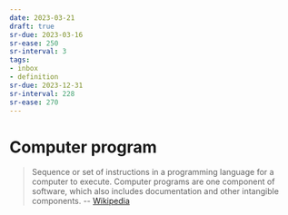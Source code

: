 ```yaml
---
date: 2023-03-21
draft: true
sr-due: 2023-03-16
sr-ease: 250
sr-interval: 3
tags:
- inbox
- definition
sr-due: 2023-12-31
sr-interval: 228
sr-ease: 270
---
```


# Computer program

> Sequence or set of instructions in a programming language for a computer to execute.
> Computer programs are one component of software, which also includes documentation and other intangible components.
> -- [Wikipedia](https://en.wikipedia.org/wiki/Computer_program)